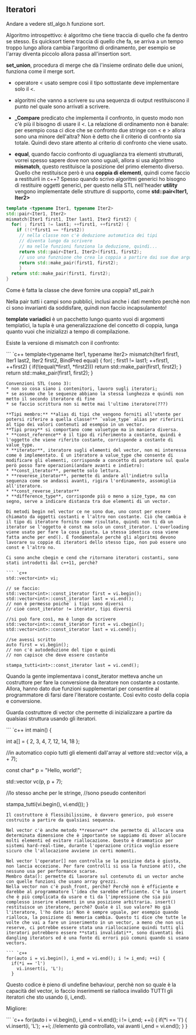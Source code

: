 ## Iteratori ##

Andare a vedere stl_algo.h funzione sort.

Algoritmo introspettivo: è algoritmo che tiene traccia di quello che fa dentro se stesso. Es quicksort tiene traccia di quello che fa, se arriva a un tempo troppo lungo allora cambia l'argoritmo di ordinamento, per esempio se l'array diventa piccolo allora passa all'insertion sort.

**set_union**, procedura di merge che dà l'insieme ordinato delle due unioni, funziona come il merge sort. 
* operatore < usato sempre così il tipo sottostante deve implementare solo il <.
* algoritmi che vanno a scrivere su una sequenza di output restituiscono il punto nel quale sono arrivati a scrivere.
* **_Compare** predicato che implementa il confronto, in questo modo non c'è più il bisogno di usare il <. La relazione di ordinamento non è banale: per esempio cosa ci dice che se confronto due stringe con < e > allora sono una minore dell'altra? Non è detto che il criterio di confronto sia totale. Quindi devo stare attento al criterio di confronto che viene usato.

* **equal**, quando faccio confronto di uguaglianza tra elementi strutturati, vorrei spesso sapere dove non sono uguali, allora si usa algoritmo **mismatch**, questo restituisce la posizione del primo elemento diverso. Quello che restituisce però è una **coppia di elementi**, quindi come faccio a restituirli in c++? Spesso quando scrivo algoritmi generici ho bisogno di restituire oggetti generici, per questo nella STL nell'header **utility** vengono implementate delle strutture di supporto, come **std::pair<Iter1, Iter2>**

```c++
template <typename Iter1, typename Iter2>
std::pair<Iter1, Iter2>
mismatch(Iter1 first1, Iter last1, Iter2 first2) {
  for( ; first1 != last1; ++first1, ++first2) {
    if (!(*first1 == *first2))
	 // nella classe non c'è deduzione automatica dei tipi
	 // diventa lungo da scrivere
	 // ma nelle funzioni funziona la deduzione, quindi...
	 return std::pair<Iter1, Iter2>(first1, first2);
	 // uso una funznione che crea la coppia a partire dai sue due argomenti
	 return std::make_pair(first1, first2);
	 }
  return std::make_pair(first1, first2);
}
```

Come è fatta la classe che deve fornire una coppia? stl_pair.h

Nella pair tutti i campi sono pubblici, inclusi anche i dati membro perchè non ci sono invarianti da soddisfare, quindi non faccio incapsulamento!

**template variadici** è un pacchetto lungo quanto vuoi di argomenti templatici, la tupla è una generalizzazione del concetto di coppia, lunga quanto vuoi che inizializzi a tempo di compilazione.

Esiste la versione di mismatch con il confronto:

``` `c++
template<typename Iter1, typename Iter2>
mismatch(Iter1 first1, Iter1 last2, Iter2 first2, BindPred equal) {
  for( ; first1 != last1; ++first1, ++first2) {
    if(!(equal(*first1, *first2)))
	  return std::make_pair(first1, first2);
   }
   return std::make_pair(first1, first2);
}
```
Convenzioni STL (sono 3):
* non so cosa siano i contenitori, lavoro sugli iteratori;
* se assumo che le sequenze abbiano la stessa lunghezza e quindi non metto il secondo iteratore di fine
* se faccio scrittura non si mette mai l'ultimo iteratore(???)

**Tipi membro:** **alias di tipi che vengono forniti all'utente per potersi riferire a quella classe!** `value_type` alias per riferirsi al tipo dei valori contenuti ad esempio in un vector.
**Tipi proxy** si comportano come valuetype ma in maniera diversa.
* **const_reference** è il tipo di riferimento a costante, quindi è l'oggetto che viene riferito costante, corrisponde a costante di value_type.
* **iterator**, iteratore sugli elementi del vector, non mi interessa come è implementato. È un iteratore a value_type che consente di modificare gli elementi, corrisponde a concetto di puntatore sul quale però posso fare operazioni(andare avanti e indietro):
* **const_iterator**, permette solo lettura.
* **reverese_iterator**, permette di andare all'indietro sulla sequenza come se andassi avanti, rigira l'ordinamento, assomiglia all'iteratore.
* **const_reverse_iterator**
* **difference_type**, corrisponde più o meno a size_type, ma con segno, serve a indicare distanza tra due elementi di un vector.

Di metodi begin nel vector ce ne sono due, uno const per essere chiamato da oggetti costanti e l'altro non costante. Ciò che cambia è il tipo di iteratore fornito come risultato, quindi non ti dà un iterator se l'oggetto è const ma solo un const_iterator. L'overloading viene usato per fare la cosa giusta. La stessa identica cosa viene fatta anche per end(). È fondamentale perchè gli algoritmi devono lavorare su coppie di iteratori dello stesso tipo, non può essere uno const e l'altro no. 

Ci sono anche cbegin e cend che ritornano iteratori costanti, sono stati introdotti dal c++11, perchè?

``` `c++
std::vector<int> vi;
	
// se faccio:
std::vector<int>::const_iterator first = vi.begin();
std::vector<int>::const_iterator last = vi.end();
// non è permesso poiche` i tipi sono diversi
// cioè const_iterator != iterator, tipi diversi
	
//si può fare così, ma è lungo da scrivere
std::vector<int>::const_iterator first = vi.cbegin();
std::vector<int>::const_iterator last = vi.cend();
	
//se avessi scritto
auto first = vi.begin();
// non c'è autodeduzione del tipo e quindi 
// non capisce che deve essere costante
	
stampa_tutti<int>::const_iterator last = vi.cend();

```
Quando la gente implementava i const_iterator metteva anche un costruttore per fare la  conversione da iteratore non costante a costante. Allora, hanno dato due funzioni supplementari per consentire al programmatore di farsi dare l'iteratore costante. Così evito costo della copia e conversione.

Guarda costruttore di vector che permette di inizializzare a partire da qualsiasi struttura usando gli iteratori.

``` `c++
int main() {
  
  int a[] = { 2, 3, 4, 7, 12, 14, 18 };
  
  //in automatico copio tutti gli elementi dall'array al vettore
  std::vector<int> vi(a, a + 7);
  
  const char* p = "Hello, world!";
  
  std::vector<int> vc(p, p + 7);
  
  //lo stesso anche per le stringe,
  //sono pseudo contenitori
  
  stampa_tutti(vi.begin(), vi.end());
}
```
Il costruttore è flessibilissimo, è davvero generico, può essere costruito a partire da qualsiasi sequenza.

Nel vector c'è anche metodo **reserve** che permette di allocare una determinata dimensione che è importante se sappiamo di dover allocare molti elementi ed evitare riallocazione. Questo è drammatico per sistemi hard-real-time, durante l'operazione critica voglio essere sicuro che l'allocazione avviene in certi momenti.

Nel vector l'operator[] non controlla se la posizine data è giusta, non lancia eccezione. Per fare controlli si usa la funzione at(), che nessuno usa per performance scarse.
Membro data(): permette di lavorare sul contenuto di un vector anche con quelle funzioni che usano array grezzi.
Nella vector non c'è push_front, perchè? Perchè non è efficiente e darebbe al programmatore l'idea che sarebbe efficiente. C'è la insert che è più complicata da usare e ti da l'impressione che sia più complesso inserire elementi in una posizione arbitraria. insert() restituisce un iteratore, perchè? Quale è il suo valore? Ho già l'iteratore, l'ho dato io! Non è sempre uguale, per esempio quando rialloca, la posizione di memoria cambia. Questo ti dice che tutte le volte che vai a fare un inserimento in un vector, a meno che non usi reserve, ci potrebbe essere stata una riallocazione quindi tutti gli iteratori potrebbero essere **stati invalidati**, sono diventati dei dangling iterators ed è una fonte di errori più comuni quando si usano vectors. 

``` `c++
for(auto i = vi.begin(), i_end = vi.end(); i != i_end; ++i) {
  if(*i == 'l')
    vi.insert(i, 'L');
  }
```
Questo codice è pieno di undefine behaviour, perchè non so quale è la capacità del vector, io faccio inserimenti se rialloca invalido TUTTI gli iteratori che sto usando (i, i_end).

Migliore:

``` `c++
for(auto i = vi.begin(), i_end = vi.end(); i != i_end; ++i) {
  if(*i == 'l') {
    vi.insert(i, 'L');
	++i; //elemento già controllato, vai avanti
	i_end = vi.end();
  }
}
```
